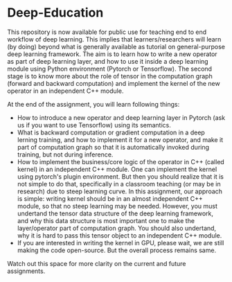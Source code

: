 # Deep-Education

This repository is now available for public use for teaching end to end workflow of deep learning.  This implies that learners/researchers will learn (by doing) beyond what is generally available as tutorial on general-purpose deep learning framework. 
The aim is to learn how to write a new operator as part of deep learning layer, and how to use it inside a deep learning module using Python environment (Pytorch or Tensorflow). The second stage is to know more about the role of tensor in the computation graph (forward and backward computation) and implement the kernel of the new operator in an independent C++ module.

At the end of the assignment, you will learn following things:
- How to introduce a new operator and deep learning layer in Pytorch (ask us if you want to use Tensorflow) using its semantics. 
- What is backward computation or gradient computation in a deep lerning training, and how to implement it for a new operator, and make it part of computation graph so that it is automatically invoked during training, but not during inference.
- How to implement the business/core logic of the operator in C++ (called kernel) in an independent C++ module. One can implement the kernel using pytorch's plugin environment. But then you should realize that it is not simple to do that, specifically in a classroom teaching (or may be in research) due to steep learning curve. In this assignment, our approach is simple: writing kernel should be in an almost independent C++ module, so that no steep learning may be needed. However, you must undertand the tensor data structure of the deep learning framework, and why this data structure is most important one to make the layer/operator part of computation graph. You should also undertand, why it is hard to pass this tensor object to an independent C++ module.
- If you are interested in writing the kernel in GPU, please wait, we are still making the code open-source. But the overall process remains same.


Watch out this space for more clarity on the current and future assignments.
